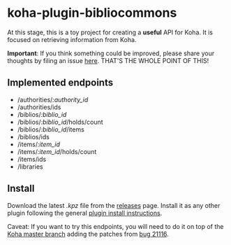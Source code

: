 # koha-plugin-bibliocommons

At this stage, this is a toy project for creating a __useful__ API for Koha. It is
focused on retrieving information from Koha.

__Important__: If you think something could be improved, please share your thoughts by filing
an issue [here](https://github.com/thekesolutions/koha-plugin-bibliocommons/issues). THAT'S THE
WHOLE POINT OF THIS!

## Implemented endpoints

* /authorities/_:authority_id_
* /authorities/ids
* /biblios/_:biblio_id_
* /biblios/_:biblio_id_/holds/count
* /biblios/_:biblio_id_/items
* /biblios/ids
* /items/_:item_id_
* /items/_:item_id_/holds/count
* /items/ids
* /libraries

## Install

Download the latest _.kpz_ file from the [releases](https://github.com/thekesolutions/koha-plugin-bibliocommons/releases) page.
Install it as any other plugin following the general [plugin install instructions](https://wiki.koha-community.org/wiki/Koha_plugins).

Caveat: If you want to try this endpoints, you will need to do it on top of the [Koha master branch](https://gitlab.com/koha-community/Koha)
adding the patches from [bug 21116](https://bugs.koha-community.org/bugzilla3/show_bug.cgi?id=21116).